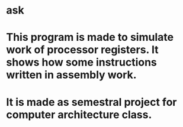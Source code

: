 # ask

# This program is made to simulate work of processor registers. It shows how some instructions written in assembly work. 
# It is made as semestral project for computer architecture class. 
